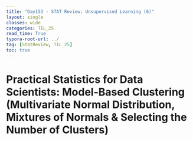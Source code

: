 ```yaml
---
title: "Day153 - STAT Review: Unsupervised Learning (6)"
layout: single
classes: wide
categories: TIL_25
read_time: True
typora-root-url: ../
tag: [StatReview, TIL_25]
toc: true 
---
```


# Practical Statistics for Data Scientists: Model-Based Clustering (Multivariate Normal Distribution, Mixtures of Normals & Selecting the Number of Clusters)

